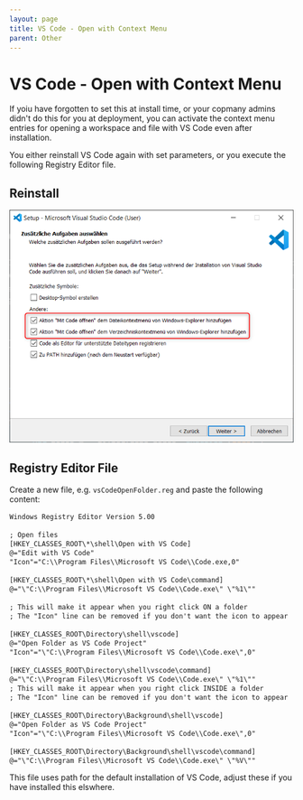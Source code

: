 ```yaml
---
layout: page
title: VS Code - Open with Context Menu
parent: Other
---
```


# VS Code - Open with Context Menu

If yoiu have forgotten to set this at install time, or your copmany admins didn't do this for you at deployment, you can activate the context menu entries for opening a workspace and file with VS Code even after installation.

You either reinstall VS Code again with set parameters, or you execute the following Registry Editor file.

## Reinstall

[![install parameters](/assets/images/articles/vs-code-context-menu/vs-code-install.png)](/assets/images/articles/vs-code-context-menu/vs-code-install.png)


## Registry Editor File

Create a new file, e.g. `vsCodeOpenFolder.reg` and paste the following content:

```batch
Windows Registry Editor Version 5.00

; Open files
[HKEY_CLASSES_ROOT\*\shell\Open with VS Code]
@="Edit with VS Code"
"Icon"="C:\\Program Files\\Microsoft VS Code\\Code.exe,0"

[HKEY_CLASSES_ROOT\*\shell\Open with VS Code\command]
@="\"C:\\Program Files\\Microsoft VS Code\\Code.exe\" \"%1\""

; This will make it appear when you right click ON a folder
; The "Icon" line can be removed if you don't want the icon to appear

[HKEY_CLASSES_ROOT\Directory\shell\vscode]
@="Open Folder as VS Code Project"
"Icon"="\"C:\\Program Files\\Microsoft VS Code\\Code.exe\",0"

[HKEY_CLASSES_ROOT\Directory\shell\vscode\command]
@="\"C:\\Program Files\\Microsoft VS Code\\Code.exe\" \"%1\""
; This will make it appear when you right click INSIDE a folder
; The "Icon" line can be removed if you don't want the icon to appear

[HKEY_CLASSES_ROOT\Directory\Background\shell\vscode]
@="Open Folder as VS Code Project"
"Icon"="\"C:\\Program Files\\Microsoft VS Code\\Code.exe\",0"

[HKEY_CLASSES_ROOT\Directory\Background\shell\vscode\command]
@="\"C:\\Program Files\\Microsoft VS Code\\Code.exe\" \"%V\""
```

This file uses path for the default installation of VS Code, adjust these if you have installed this elswhere.